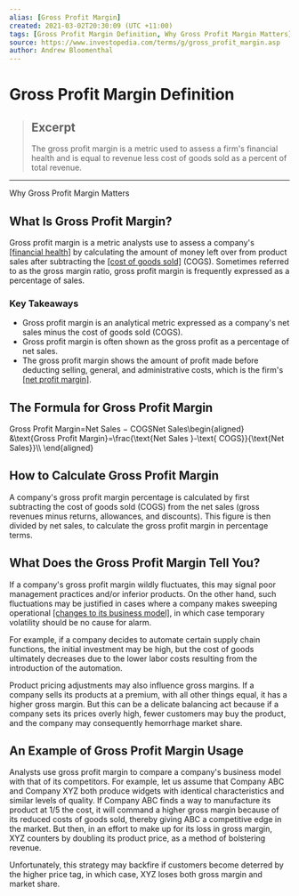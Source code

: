 ```yaml
---
alias: [Gross Profit Margin]
created: 2021-03-02T20:30:09 (UTC +11:00)
tags: [Gross Profit Margin Definition, Why Gross Profit Margin Matters]
source: https://www.investopedia.com/terms/g/gross_profit_margin.asp
author: Andrew Bloomenthal
---
```


# Gross Profit Margin Definition

> ## Excerpt
> The gross profit margin is a metric used to assess a firm's financial health and is equal to revenue less cost of goods sold as a percent of total revenue.

---

Why Gross Profit Margin Matters
## What Is Gross Profit Margin?

Gross profit margin is a metric analysts use to assess a company's [[financial health]](https://www.investopedia.com/terms/f/financial-health.asp) by calculating the amount of money left over from product sales after subtracting the [[cost of goods sold]](https://www.investopedia.com/terms/c/cogs.asp) (COGS). Sometimes referred to as the gross margin ratio, gross profit margin is frequently expressed as a percentage of sales.

### Key Takeaways

-   Gross profit margin is an analytical metric expressed as a company's net sales minus the cost of goods sold (COGS).
-   Gross profit margin is often shown as the gross profit as a percentage of net sales.
-   The gross profit margin shows the amount of profit made before deducting selling, general, and administrative costs, which is the firm's [[net profit margin]](https://www.investopedia.com/terms/n/net_margin.asp).

## The Formula for Gross Profit Margin

Gross Profit Margin\=Net Sales − COGSNet Sales\\begin{aligned} &\\text{Gross Profit Margin}=\\frac{\\text{Net Sales }-\\text{ COGS}}{\\text{Net Sales}}\\\\ \\end{aligned}

## How to Calculate Gross Profit Margin

A company's gross profit margin percentage is calculated by first subtracting the cost of goods sold (COGS) from the net sales (gross revenues minus returns, allowances, and discounts). This figure is then divided by net sales, to calculate the gross profit margin in percentage terms.

## What Does the Gross Profit Margin Tell You?

If a company's gross profit margin wildly fluctuates, this may signal poor management practices and/or inferior products. On the other hand, such fluctuations may be justified in cases where a company makes sweeping operational [[changes to its business model]](https://www.investopedia.com/articles/personal-finance/093015/whats-good-profit-margin-new-business.asp), in which case temporary volatility should be no cause for alarm.

For example, if a company decides to automate certain supply chain functions, the initial investment may be high, but the cost of goods ultimately decreases due to the lower labor costs resulting from the introduction of the automation.

Product pricing adjustments may also influence gross margins. If a company sells its products at a premium, with all other things equal, it has a higher gross margin. But this can be a delicate balancing act because if a company sets its prices overly high, fewer customers may buy the product, and the company may consequently hemorrhage market share.

## An Example of Gross Profit Margin Usage

Analysts use gross profit margin to compare a company's business model with that of its competitors. For example, let us assume that Company ABC and Company XYZ both produce widgets with identical characteristics and similar levels of quality. If Company ABC finds a way to manufacture its product at 1/5 the cost, it will command a higher gross margin because of its reduced costs of goods sold, thereby giving ABC a competitive edge in the market. But then, in an effort to make up for its loss in gross margin, XYZ counters by doubling its product price, as a method of bolstering revenue.

Unfortunately, this strategy may backfire if customers become deterred by the higher price tag, in which case, XYZ loses both gross margin and market share.
